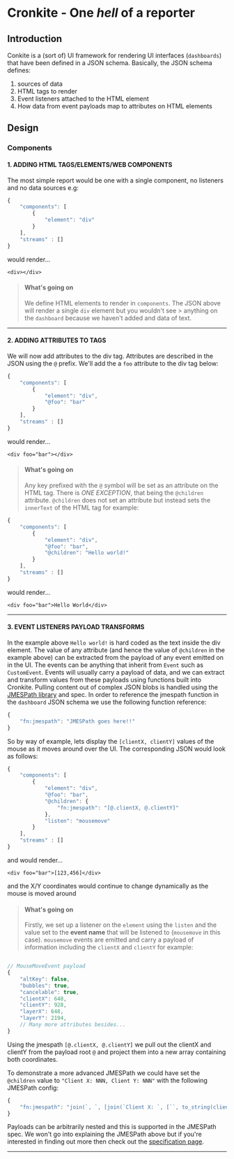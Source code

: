 # Cronkite - One __*hell*__ of a reporter

## Introduction

Conkite is a (sort of) UI framework for rendering UI interfaces (`dashboards`) that have been defined in a JSON schema. Basically, the JSON schema defines:

1. sources of data
2. HTML tags to render
4. Event listeners attached to the HTML element
3. How data from event payloads map to attributes on HTML elements


## Design

### Components

#### 1. ADDING HTML TAGS/ELEMENTS/WEB COMPONENTS

The most simple report would be one with a single component, no listeners and no data sources e.g:

```javascript
{
    "components": [
        {
            "element": "div"
        }
    ],
    "streams" : []
}
```

would render...

`<div></div>`

> #### What's going on
>
> We define HTML elements to render in `components`. The JSON above will render a single `div` element but you wouldn't see > anything on the `dashboard` because we haven't added and data of text.

<hr />

#### 2. ADDING ATTRIBUTES TO TAGS

We will now add attributes to the div tag. Attributes are described in the JSON using the `@` prefix. We'll add the a `foo` attribute to the div tag below:

```javascript
{
    "components": [
        {
            "element": "div",
            "@foo": "bar"
        }
    ],
    "streams" : []
}
```

would render...

`<div foo="bar"></div>`

> #### What's going on
>
> Any key prefixed with the `@` symbol will be set as an attribute on the HTML tag. There is *ONE EXCEPTION*, that being the `@children` attribute. `@children` does not set an attribute but instead sets the `innerText` of the HTML tag for example:

```javascript
{
    "components": [
        {
            "element": "div",
            "@foo": "bar",
            "@children": "Hello world!"
        }
    ],
    "streams" : []
}
```

would render...

`<div foo="bar">Hello World</div>`

<hr />

#### 3. EVENT LISTENERS PAYLOAD TRANSFORMS

In the example above `Hello world!` is hard coded as the text inside the div element. The value of any attribute (and hence the value of `@children` in the example above) can be extracted from the payload of any event emitted on in the UI. The events can be anything that inherit from `Event` such as `CustomEvent`. Events will usually carry a payload of data, and we can extract and transform values from these payloads using functions built into Cronkite. Pulling content out of complex JSON blobs is handled using the [JMESPath library](http://jmespath.org/) and spec. In order to reference the jmespath function in the `dashboard` JSON schema we use the following function reference:

```javascript
{
    "fn:jmespath": "JMESPath goes here!!"
}
```

So by way of example, lets display the `[clientX, clientY]` values of the mouse as it moves around over the UI. The corresponding JSON would look as follows:

```javascript
{
    "components": [
        {
            "element": "div",
            "@foo": "bar",
            "@children": {
                "fn:jmespath": "[@.clientX, @.clientY]"
            },
            "listen": "mousemove"
        }
    ],
    "streams" : []
}
```
and would render...

`<div foo="bar">[123,456]</div>`

and the X/Y coordinates would continue to change dynamically as the mouse is moved around



> #### What's going on
>
> Firstly, we set up a listener on the `element` using the `listen` and the value set to the __event name__ that will be listened to (`mousemove` in this case). `mousemove` events are emitted and carry a payload of information including the `clientX` and `clientY` for example:

```javascript

// MouseMoveEvent payload
{
    "altKey": false,
    "bubbles": true,
    "cancelable": true,
    "clientX": 648,
    "clientY": 928,
    "layerX": 648,
    "layerY": 2194,
    // Many more attributes besides...
}

```

Using the jmespath `[@.clientX, @.clientY]` we pull out the clientX and clientY from the payload root `@` and project them into a new array containing both coordinates.

To demonstrate a more advanced JMESPath we could have set the `@children` value to `"Client X: NNN, Client Y: NNN"` with the following JMESPath config:

```javascript
{
    "fn:jmespath": "join(`, `, [join(`Client X: `, [``, to_string(clientX)]), join(`Client Y: `, [``, to_string(clientY)])])"
}
```

Payloads can be arbitrarily nested and this is supported in the JMESPath spec.
We won't go into explaining the JMESPath above but if you're interested in finding out more then check out the [specification page](http://jmespath.org/specification.html).

<hr />

